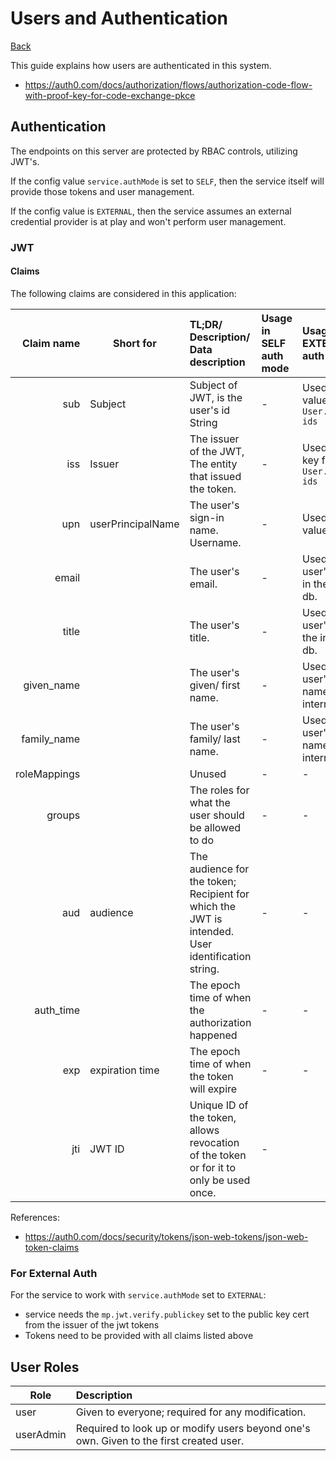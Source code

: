# Users and Authentication

[Back](README.md)

This guide explains how users are authenticated in this system.

 - https://auth0.com/docs/authorization/flows/authorization-code-flow-with-proof-key-for-code-exchange-pkce

## Authentication

The endpoints on this server are protected by RBAC controls, utilizing JWT's.

If the config value `service.authMode` is set to `SELF`, then the service itself will provide those tokens and user
management.

If the config value is `EXTERNAL`, then the service assumes an external credential provider is at play and won't perform
user management.

### JWT

#### Claims

The following claims are considered in this application:

|   Claim name | Short for         | TL;DR/ Description/ Data description                                                             | Usage in SELF auth mode | Usage in EXTERNAL auth mode                       |
|-------------:|-------------------|:-------------------------------------------------------------------------------------------------|:------------------------|:--------------------------------------------------|
|          sub | Subject           | Subject of JWT, is the user's id String                                                          | -                       | Used as the value for `User.external ids`         |
|          iss | Issuer            | The issuer of the JWT, The entity that issued the token.                                         | -                       | Used as the key for `User.external ids`           |
|          upn | userPrincipalName | The user's sign-in name. Username.                                                               | -                       | Used as the value for                             |
|        email |                   | The user's email.                                                                                | -                       | Used as the user's email in the internal db.      |
|        title |                   | The user's title.                                                                                | -                       | Used as the user's title in the internal db.      |
|   given_name |                   | The user's given/ first name.                                                                    | -                       | Used as the user's first name in the internal db. |
|  family_name |                   | The user's family/ last name.                                                                    | -                       | Used as the user's last name in the internal db.  |
| roleMappings |                   | Unused                                                                                           | -                       | -                                                 |
|       groups |                   | The roles for what the user should be allowed to do                                              | -                       | -                                                 |
|          aud | audience          | The audience for the token; Recipient for which the JWT is intended. User identification string. | -                       | -                                                 |
|    auth_time |                   | The epoch time of when the authorization happened                                                | -                       | -                                                 |
|          exp | expiration time   | The epoch time of when the token will expire                                                     | -                       | -                                                 |
|          jti | JWT ID            | Unique ID of the token, allows revocation of the token or for it to only be used once.           | -                       |                                                   |

References:

- https://auth0.com/docs/security/tokens/json-web-tokens/json-web-token-claims

### For External Auth

For the service to work with `service.authMode` set to `EXTERNAL`:

- service needs the `mp.jwt.verify.publickey` set to the public key cert from the issuer of the jwt tokens
- Tokens need to be provided with all claims listed above

## User Roles

| Role | Description |
| ---- | :---------- |
| user | Given to everyone; required for any modification. |
| userAdmin | Required to look up or modify users beyond one's own. Given to the first created user. |
